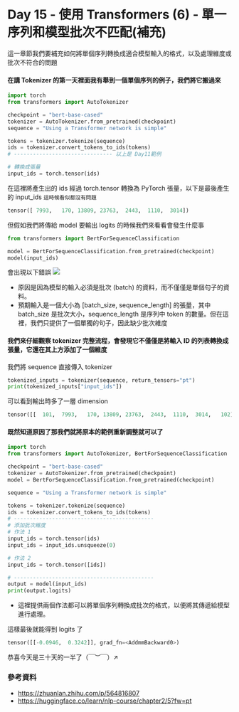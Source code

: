 # Day 15 - 使用 Transformers (6) - 單一序列和模型批次不匹配(補充)

這一章節我們要補充如何將單個序列轉換成適合模型輸入的格式，以及處理維度或批次不符合的問題

#### 在講 Tokenizer 的第一天裡面我有舉到一個單個序列的例子，我們將它搬過來

```python
import torch
from transformers import AutoTokenizer

checkpoint = "bert-base-cased"
tokenizer = AutoTokenizer.from_pretrained(checkpoint)
sequence = "Using a Transformer network is simple"

tokens = tokenizer.tokenize(sequence)
ids = tokenizer.convert_tokens_to_ids(tokens)
# ------------------------------- 以上是 Day11範例

# 轉換成張量
input_ids = torch.tensor(ids)
```

在這裡將產生出的 ids 經過 torch.tensor 轉換為 PyTorch 張量，以下是最後產生的 input_ids `這時候看似都沒有問題`
```python
tensor([ 7993,   170, 13809, 23763,  2443,  1110,  3014])
```

但假如我們將傳給 model 要輸出 logits 的時候我們來看看會發生什麼事
```python
from transformers import BertForSequenceClassification

model = BertForSequenceClassification.from_pretrained(checkpoint)
model(input_ids)
```
會出現以下錯誤
![](C:\Users\User\Pictures\error.png)


- 原因是因為模型的輸入必須是批次 (batch) 的資料，而不僅僅是單個句子的資料。
- 預期輸入是一個大小為 [batch_size, sequence_length] 的張量，其中 batch_size 是批次大小，sequence_length 是序列中 token 的數量。但在這裡，我們只提供了一個單獨的句子，因此缺少批次維度

#### 我們來仔細觀察 tokenizer 完整流程，會發現它不僅僅是將輸入 ID 的列表轉換成張量，它還在其上方添加了一個維度

我們將 sequence 直接傳入 tokenizer
```python
tokenized_inputs = tokenizer(sequence, return_tensors="pt")
print(tokenized_inputs["input_ids"])
```
可以看到輸出時多了一層 dimension
```python
tensor([[  101,  7993,   170, 13809, 23763,  2443,  1110,  3014,   102]])
```

#### 既然知道原因了那我們就將原本的範例重新調整就可以了
```python
import torch
from transformers import AutoTokenizer, BertForSequenceClassification

checkpoint = "bert-base-cased"
tokenizer = AutoTokenizer.from_pretrained(checkpoint)
model = BertForSequenceClassification.from_pretrained(checkpoint)

sequence = "Using a Transformer network is simple"

tokens = tokenizer.tokenize(sequence)
ids = tokenizer.convert_tokens_to_ids(tokens)
# --------------------------------------------
# 添加批次維度
# 作法 1
input_ids = torch.tensor(ids)
input_ids = input_ids.unsqueeze(0)

# 作法 2
input_ids = torch.tensor([ids])

# --------------------------------------------
output = model(input_ids)
print(output.logits)
```
- 這裡提供兩個作法都可以將單個序列轉換成批次的格式，以便將其傳遞給模型進行處理。

這樣最後就能得到 logits 了
```python
tensor([[-0.0946,  0.3242]], grad_fn=<AddmmBackward0>)
```

恭喜今天是三十天的一半了（￣︶￣）↗　

### 參考資料
- <https://zhuanlan.zhihu.com/p/564816807>
- <https://huggingface.co/learn/nlp-course/chapter2/5?fw=pt>



